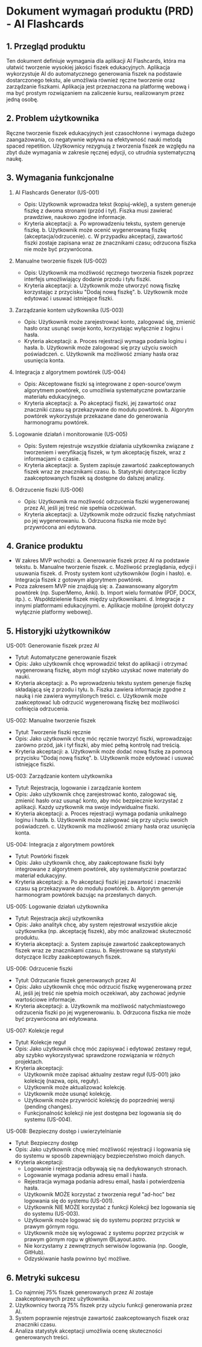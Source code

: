 # Dokument wymagań produktu (PRD) - AI Flashcards

## 1. Przegląd produktu
Ten dokument definiuje wymagania dla aplikacji AI Flashcards, która ma ułatwić tworzenie wysokiej jakości fiszek edukacyjnych. Aplikacja wykorzystuje AI do automatycznego generowania fiszek na podstawie dostarczonego tekstu, ale umożliwia również ręczne tworzenie oraz zarządzanie fiszkami. Aplikacja jest przeznaczona na platformę webową i ma być prostym rozwiązaniem na zaliczenie kursu, realizowanym przez jedną osobę.

## 2. Problem użytkownika
Ręczne tworzenie fiszek edukacyjnych jest czasochłonne i wymaga dużego zaangażowania, co negatywnie wpływa na efektywność nauki metodą spaced repetition. Użytkownicy rezygnują z tworzenia fiszek ze względu na zbyt duże wymagania w zakresie ręcznej edycji, co utrudnia systematyczną naukę.

## 3. Wymagania funkcjonalne
1. AI Flashcards Generator (US-001)
   - Opis: Użytkownik wprowadza tekst (kopiuj-wklej), a system generuje fiszkę z dwoma stronami (przód i tył). Fiszka musi zawierać prawdziwe, naukowo zgodne informacje.
   - Kryteria akceptacji:
     a. Po wprowadzeniu tekstu, system generuje fiszkę.
     b. Użytkownik może ocenić wygenerowaną fiszkę (akceptacja/odrzucenie).
     c. W przypadku akceptacji, zawartość fiszki zostaje zapisana wraz ze znacznikami czasu; odrzucona fiszka nie może być przywrócona.

2. Manualne tworzenie fiszek (US-002)
   - Opis: Użytkownik ma możliwość ręcznego tworzenia fiszek poprzez interfejs umożliwiający dodanie przodu i tyłu fiszki.
   - Kryteria akceptacji:
     a. Użytkownik może utworzyć nową fiszkę korzystając z przycisku "Dodaj nową fiszkę".
     b. Użytkownik może edytować i usuwać istniejące fiszki.

3. Zarządzanie kontem użytkownika (US-003)
   - Opis: Użytkownik może zarejestrować konto, zalogować się, zmienić hasło oraz usunąć swoje konto, korzystając wyłącznie z loginu i hasła.
   - Kryteria akceptacji:
     a. Proces rejestracji wymaga podania loginu i hasła.
     b. Użytkownik może zalogować się przy użyciu swoich poświadczeń.
     c. Użytkownik ma możliwość zmiany hasła oraz usunięcia konta.

4. Integracja z algorytmem powtórek (US-004)
   - Opis: Akceptowane fiszki są integrowane z open-source'owym algorytmem powtórek, co umożliwia systematyczne powtarzanie materiału edukacyjnego.
   - Kryteria akceptacji:
     a. Po akceptacji fiszki, jej zawartość oraz znaczniki czasu są przekazywane do modułu powtórek.
     b. Algorytm powtórek wykorzystuje przekazane dane do generowania harmonogramu powtórek.

5. Logowanie działań i monitorowanie (US-005)
   - Opis: System rejestruje wszystkie działania użytkownika związane z tworzeniem i weryfikacją fiszek, w tym akceptację fiszek, wraz z informacjami o czasie.
   - Kryteria akceptacji:
     a. System zapisuje zawartość zaakceptowanych fiszek wraz ze znacznikami czasu.
     b. Statystyki dotyczące liczby zaakceptowanych fiszek są dostępne do dalszej analizy.

6. Odrzucenie fiszki (US-006)
   - Opis: Użytkownik ma możliwość odrzucenia fiszki wygenerowanej przez AI, jeśli jej treść nie spełnia oczekiwań.
   - Kryteria akceptacji:
     a. Użytkownik może odrzucić fiszkę natychmiast po jej wygenerowaniu.
     b. Odrzucona fiszka nie może być przywrócona ani edytowana.

## 4. Granice produktu
- W zakres MVP wchodzi:
   a. Generowanie fiszek przez AI na podstawie tekstu.
   b. Manualne tworzenie fiszek.
   c. Możliwość przeglądania, edycji i usuwania fiszek.
   d. Prosty system kont użytkowników (login i hasło).
   e. Integracja fiszek z gotowym algorytmem powtórek.
- Poza zakresem MVP nie znajdują się:
   a. Zaawansowany algorytm powtórek (np. SuperMemo, Anki).
   b. Import wielu formatów (PDF, DOCX, itp.).
   c. Współdzielenie fiszek między użytkownikami.
   d. Integracje z innymi platformami edukacyjnymi.
   e. Aplikacje mobilne (projekt dotyczy wyłącznie platformy webowej).

## 5. Historyjki użytkowników
US-001: Generowanie fiszek przez AI
- Tytuł: Automatyczne generowanie fiszek
- Opis: Jako użytkownik chcę wprowadzić tekst do aplikacji i otrzymać wygenerowaną fiszkę, abym mógł szybko uzyskać nowe materiały do nauki.
- Kryteria akceptacji:
   a. Po wprowadzeniu tekstu system generuje fiszkę składającą się z przodu i tyłu.
   b. Fiszka zawiera informacje zgodne z nauką i nie zawiera wymyślonych treści.
   c. Użytkownik może zaakceptować lub odrzucić wygenerowaną fiszkę bez możliwości cofnięcia odrzucenia.

US-002: Manualne tworzenie fiszek
- Tytuł: Tworzenie fiszki ręcznie
- Opis: Jako użytkownik chcę móc ręcznie tworzyć fiszki, wprowadzając zarówno przód, jak i tył fiszki, aby mieć pełną kontrolę nad treścią.
- Kryteria akceptacji:
   a. Użytkownik może dodać nową fiszkę za pomocą przycisku "Dodaj nową fiszkę".
   b. Użytkownik może edytować i usuwać istniejące fiszki.

US-003: Zarządzanie kontem użytkownika
- Tytuł: Rejestracja, logowanie i zarządzanie kontem
- Opis: Jako użytkownik chcę zarejestrować konto, zalogować się, zmienić hasło oraz usunąć konto, aby móc bezpiecznie korzystać z aplikacji. Kazdy uzytkownik ma swoje indywidualne fiszki.
- Kryteria akceptacji:
   a. Proces rejestracji wymaga podania unikalnego loginu i hasła.
   b. Użytkownik może zalogować się przy użyciu swoich poświadczeń.
   c. Użytkownik ma możliwość zmiany hasła oraz usunięcia konta.

US-004: Integracja z algorytmem powtórek
- Tytuł: Powtórki fiszek
- Opis: Jako użytkownik chcę, aby zaakceptowane fiszki były integrowane z algorytmem powtórek, aby systematycznie powtarzać materiał edukacyjny.
- Kryteria akceptacji:
   a. Po akceptacji fiszki jej zawartość i znaczniki czasu są przekazywane do modułu powtórek.
   b. Algorytm generuje harmonogram powtórek bazując na przesłanych danych.

US-005: Logowanie działań użytkownika
- Tytuł: Rejestracja akcji użytkownika
- Opis: Jako analityk chcę, aby system rejestrował wszystkie akcje użytkownika (np. akceptację fiszek), aby móc analizować skuteczność produktu.
- Kryteria akceptacji:
   a. System zapisuje zawartość zaakceptowanych fiszek wraz ze znacznikami czasu.
   b. Rejestrowane są statystyki dotyczące liczby zaakceptowanych fiszek.

US-006: Odrzucenie fiszki
- Tytuł: Odrzucanie fiszek generowanych przez AI
- Opis: Jako użytkownik chcę móc odrzucić fiszkę wygenerowaną przez AI, jeśli jej treść nie spełnia moich oczekiwań, aby zachować jedynie wartościowe informacje.
- Kryteria akceptacji:
   a. Użytkownik ma możliwość natychmiastowego odrzucenia fiszki po jej wygenerowaniu.
   b. Odrzucona fiszka nie może być przywrócona ani edytowana.

US-007: Kolekcje reguł
- Tytuł: Kolekcje reguł
- Opis: Jako użytkownik chcę móc zapisywać i edytować zestawy reguł, aby szybko wykorzystywać sprawdzone rozwiązania w różnych projektach.
- Kryteria akceptacji:
  - Użytkownik może zapisać aktualny zestaw reguł (US-001) jako kolekcję (nazwa, opis, reguły).
  - Użytkownik może aktualizować kolekcję.
  - Użytkownik może usunąć kolekcję.
  - Użytkownik może przywrócić kolekcję do poprzedniej wersji (pending changes).
  - Funkcjonalność kolekcji nie jest dostępna bez logowania się do systemu (US-004).

US-008: Bezpieczny dostęp i uwierzytelnianie
- Tytuł: Bezpieczny dostęp
- Opis: Jako użytkownik chcę mieć możliwość rejestracji i logowania się do systemu w sposób zapewniający bezpieczeństwo moich danych.
- Kryteria akceptacji:
  - Logowanie i rejestracja odbywają się na dedykowanych stronach.
  - Logowanie wymaga podania adresu email i hasła.
  - Rejestracja wymaga podania adresu email, hasła i potwierdzenia hasła.
  - Użytkownik MOŻE korzystać z tworzenia reguł "ad-hoc" bez logowania się do systemu (US-001).
  - Użytkownik NIE MOŻE korzystać z funkcji Kolekcji bez logowania się do systemu (US-003).
  - Użytkownik może logować się do systemu poprzez przycisk w prawym górnym rogu.
  - Użytkownik może się wylogować z systemu poprzez przycisk w prawym górnym rogu w głównym @Layout.astro.
  - Nie korzystamy z zewnętrznych serwisów logowania (np. Google, GitHub).
  - Odzyskiwanie hasła powinno być możliwe.

## 6. Metryki sukcesu
1. Co najmniej 75% fiszek generowanych przez AI zostaje zaakceptowanych przez użytkownika.
2. Użytkownicy tworzą 75% fiszek przy użyciu funkcji generowania przez AI.
3. System poprawnie rejestruje zawartość zaakceptowanych fiszek oraz znaczniki czasu.
4. Analiza statystyk akceptacji umożliwia ocenę skuteczności generowanych treści. 